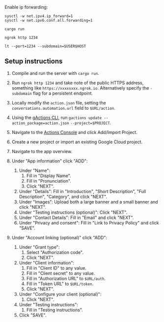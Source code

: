 Enable ip forwarding:

```
sysctl -w net.ipv4.ip_forward=1
sysctl -w net.ipv6.conf.all.forwarding=1
```

```
cargo run
```

```
ngrok http 1234
```

```
lt --port=1234 --subdomain=$USER$HOST
```

## Setup instructions

1. Compile and run the server with `cargo run`.
1. Run `ngrok http 1234` and take note of the public HTTPS address, something like `https://xxxxxxxx.ngrok.io`. Alternatively specify the `-subdomain` flag for a persistent endpoint.
1. Locally modify the `action.json` file, setting the `conversations.automation.url` field to `$URL/action`.

1. Using the [gActions CLI](https://developers.google.com/actions/tools/gactions-cli), run `gactions update --action_package=action.json` `--project=$PROJECT`.

1. Navigate to the [Actions Console](https://console.actions.google.com) and click Add/Import Project.
1. Create a new project or import an existing Google Cloud project.
1. Navigate to the app overview.
1. Under "App information" click "ADD":
    1. Under "Name":
        1. Fill in "Display Name".
        1. Fill in "Pronunciation".
        1. Click "NEXT".
    1. Under "Details": Fill in "Introduction", "Short Description", "Full Description", "Category", and click "NEXT".
    1. Under "Images": Upload both a large banner and a small banner and click "NEXT".
    1. Under "Testing instructions (optional)": Click "NEXT".
    1. Under "Contact Details": Fill in "Email" and click "NEXT".
    1. Under "Privacy and consent": Fill in "Link to Privacy Policy" and click "SAVE".
1. Under "Account linking (optional)" click "ADD":
    1. Under "Grant type":
        1. Select "Authorization code".
        1. Click "NEXT".
    1. Under "Client information":
        1. Fill in "Client ID" to any value.
        1. Fill in "Client secret" to any value.
        1. Fill in "Authorization URL" to `$URL/auth`.
        1. Fill in "Token URL" to `$URL/token`.
        1. Click "NEXT".
    1. Under "Configure your client (optional)":
        1. Click "NEXT".
    1. Under "Testing instructions":
        1. Fill in "Testing instructions".
    1. Click "SAVE".
